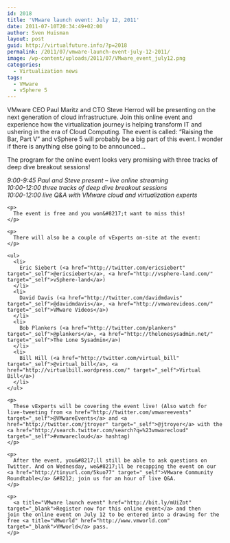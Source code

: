 ```yaml
---
id: 2018
title: 'VMware launch event: July 12, 2011'
date: 2011-07-10T20:34:49+02:00
author: Sven Huisman
layout: post
guid: http://virtualfuture.info/?p=2018
permalink: /2011/07/vmware-launch-event-july-12-2011/
image: /wp-content/uploads/2011/07/VMware_event_july12.png
categories:
  - Virtualization news
tags:
  - VMware
  - vSphere 5
---
```

VMware CEO Paul Maritz and CTO Steve Herrod will be presenting on the next generation of cloud infrastructure. Join this online event and experience how the virtualization journey is helping transform IT and ushering in the era of Cloud Computing. The event is called: &#8220;Raising the Bar, Part V&#8221; and vSphere 5 will probably be a big part of this event. I wonder if there is anything else going to be announced&#8230;

The program for the online event looks very promising with three tracks of deep dive breakout sessions!

<div>
  <div>
    <p>
      <em>9:00-9:45 Paul and Steve present &#8211; live online streaming<br /> </em><em>10:00-12:00 three tracks of deep dive breakout sessions<br /> </em><em>10:00-12:00 live Q&A with VMware cloud and virtualization experts</em>
    </p>
    
    <p>
      The event is free and you won&#8217;t want to miss this!
    </p>
    
    <p>
      There will also be a couple of vExperts on-site at the event:
    </p>
    
    <ul>
      <li>
        Eric Siebert (<a href="http;//twitter.com/ericsiebert" target="_self">@ericsiebert</a>, <a href="http://vsphere-land.com/" target="_self">vSphere-land</a>)
      </li>
      <li>
        David Davis (<a href="http://twitter.com/davidmdavis" target="_self">@davidmdavis</a>, <a href="http://vmwarevideos.com/" target="_self">VMware Videos</a>)
      </li>
      <li>
        Bob Plankers (<a href="http://twitter.com/plankers" target="_self">@plankers</a>, <a href="http://thelonesysadmin.net/" target="_self">The Lone Sysadmin</a>)
      </li>
      <li>
        Bill Hill (<a href="http://twitter.com/virtual_bill" target="_self">@virtual_bill</a>, <a href="http://virtualbill.wordpress.com/" target="_self">Virtual Bill</a>)
      </li>
    </ul>
    
    <p>
      These vExperts will be covering the event live! (Also watch for live-tweeting from <a href="http://twitter.com/vmwareevents" target="_self">@VMwareEvents</a> and <a href="http://twitter.com/jtroyer" target="_self">@jtroyer</a> with the <a href="http://search.twitter.com/search?q=%23vmwarecloud" target="_self">#vmwarecloud</a> hashtag)
    </p>
    
    <p>
      After the event, you&#8217;ll still be able to ask questions on Twitter. And on Wednesday, we&#8217;ll be recapping the event on our <a href="http://tinyurl.com/5kuo77" target="_self">VMware Community Roundtable</a> &#8212; join us for an hour of live Q&A.
    </p>
    
    <p>
      <a title="VMware launch event" href="http://bit.ly/mUiZot" target="_blank">Register now for this online event</a> and then join the online event on July 12 to be entered into a drawing for the free <a title="VMworld" href="http://www.vmworld.com" target="_blank">VMworld</a> pass.
    </p>
  </div>
</div>